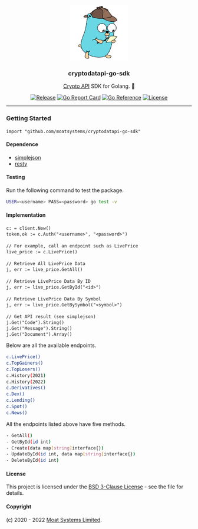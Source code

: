 <div align="center">

  <img alt="cryptodatapi-go-sdk logo" src="assets/go.png" height="150" />
  <h3 align="center">cryptodatapi-go-sdk</h3>
  <p align="center"><a href="https://moatsystems.com/crypto-api/">Crypto API</a> SDK for Golang. 🦠 </p>

[![Release](https://img.shields.io/github/release/moatsystems/cryptodatapi-go-sdk.svg)](https://github.com/moatsystems/cryptodatapi-go-sdk/releases/latest)
[![Go Report Card](https://goreportcard.com/badge/github.com/moatsystems/cryptodatapi-go-sdk)](https://goreportcard.com/report/github.com/moatsystems/cryptodatapi-go-sdk)
[![Go Reference](https://pkg.go.dev/badge/github.com/moatsystems/cryptodatapi-go-sdk.svg)](https://pkg.go.dev/github.com/moatsystems/cryptodatapi-go-sdk)
[![License](https://img.shields.io/github/license/moatsystems/cryptodatapi-go-sdk)](/LICENSE)

</div>

---

### Getting Started
 
```golang
import "github.com/moatsystems/cryptodatapi-go-sdk"
```

#### Dependence

- [simplejson](https://github.com/bitly/go-simplejson)
- [resty](https://github.com/go-resty/resty)


#### Testing

Run the following command to test the package.

```sh
USER=<username> PASS=<password> go test -v
```

#### Implementation

```golang
c: = client.New()
token,ok := c.Auth("<username>", "<password>")

// For example, call an endpoint such as LivePrice
live_price := c.LivePrice()
  
// Retrieve All LivePrice Data
j, err := live_price.GetAll()

// Retrieve LivePrice Data By ID
j, err := live_price.GetById("<id>")

// Retrieve LivePrice Data By Symbol
j, err := live_price.GetBySymbol("<symbol>")

// Get API result (see simplejson)
j.Get("Code").String()
j.Get("Message").String()
j.Get("Document").Array()
```

Below are all the available endpoints.

```sh
c.LivePrice()
c.TopGainers()
c.TopLosers()
c.History(2021)
c.History(2022)
c.Derivatives()
c.Dex()
c.Lending()
c.Spot()
c.News()
```

All the endpoints listed above have five methods.

```sh
- GetAll()
- GetById(id int)
- Create(data map[string]interface{})
- UpdateById(id int, data map[string]interface{})
- DeleteById(id int)
```


#### License

This project is licensed under the [BSD 3-Clause License](LICENSE) - see the file for details.


#### Copyright

(c) 2020 - 2022 [Moat Systems Limited](https://moatsystems.com).